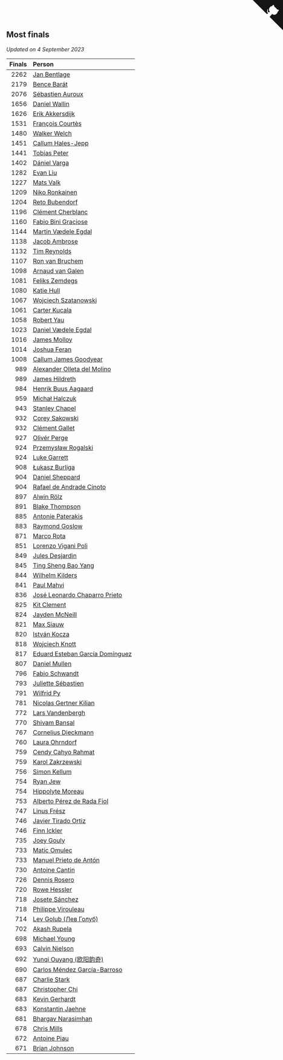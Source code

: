 ## Most finals

*Updated on  4 September 2023*

| Finals | Person |
| ---: | :--- |
| 2262 | [Jan Bentlage](https://www.worldcubeassociation.org/persons/2010BENT01) |
| 2179 | [Bence Barát](https://www.worldcubeassociation.org/persons/2008BARA01) |
| 2076 | [Sébastien Auroux](https://www.worldcubeassociation.org/persons/2008AURO01) |
| 1656 | [Daniel Wallin](https://www.worldcubeassociation.org/persons/2013WALL03) |
| 1626 | [Erik Akkersdijk](https://www.worldcubeassociation.org/persons/2005AKKE01) |
| 1531 | [François Courtès](https://www.worldcubeassociation.org/persons/2008COUR01) |
| 1480 | [Walker Welch](https://www.worldcubeassociation.org/persons/2011WELC01) |
| 1451 | [Callum Hales-Jepp](https://www.worldcubeassociation.org/persons/2012HALE01) |
| 1441 | [Tobias Peter](https://www.worldcubeassociation.org/persons/2014PETE03) |
| 1402 | [Dániel Varga](https://www.worldcubeassociation.org/persons/2008VARG01) |
| 1282 | [Evan Liu](https://www.worldcubeassociation.org/persons/2009LIUE01) |
| 1227 | [Mats Valk](https://www.worldcubeassociation.org/persons/2007VALK01) |
| 1209 | [Niko Ronkainen](https://www.worldcubeassociation.org/persons/2010RONK01) |
| 1204 | [Reto Bubendorf](https://www.worldcubeassociation.org/persons/2012BUBE01) |
| 1196 | [Clément Cherblanc](https://www.worldcubeassociation.org/persons/2014CHER05) |
| 1160 | [Fabio Bini Graciose](https://www.worldcubeassociation.org/persons/2010GRAC02) |
| 1144 | [Martin Vædele Egdal](https://www.worldcubeassociation.org/persons/2013EGDA02) |
| 1138 | [Jacob Ambrose](https://www.worldcubeassociation.org/persons/2010AMBR01) |
| 1132 | [Tim Reynolds](https://www.worldcubeassociation.org/persons/2005REYN01) |
| 1107 | [Ron van Bruchem](https://www.worldcubeassociation.org/persons/2003BRUC01) |
| 1098 | [Arnaud van Galen](https://www.worldcubeassociation.org/persons/2006GALE01) |
| 1081 | [Feliks Zemdegs](https://www.worldcubeassociation.org/persons/2009ZEMD01) |
| 1080 | [Katie Hull](https://www.worldcubeassociation.org/persons/2010HULL01) |
| 1067 | [Wojciech Szatanowski](https://www.worldcubeassociation.org/persons/2011SZAT01) |
| 1061 | [Carter Kucala](https://www.worldcubeassociation.org/persons/2015KUCA01) |
| 1058 | [Robert Yau](https://www.worldcubeassociation.org/persons/2009YAUR01) |
| 1023 | [Daniel Vædele Egdal](https://www.worldcubeassociation.org/persons/2013EGDA01) |
| 1016 | [James Molloy](https://www.worldcubeassociation.org/persons/2011MOLL01) |
| 1014 | [Joshua Feran](https://www.worldcubeassociation.org/persons/2011FERA01) |
| 1008 | [Callum James Goodyear](https://www.worldcubeassociation.org/persons/2012GOOD02) |
| 989 | [Alexander Olleta del Molino](https://www.worldcubeassociation.org/persons/2008OLLE01) |
| 989 | [James Hildreth](https://www.worldcubeassociation.org/persons/2009HILD01) |
| 984 | [Henrik Buus Aagaard](https://www.worldcubeassociation.org/persons/2006BUUS01) |
| 959 | [Michał Halczuk](https://www.worldcubeassociation.org/persons/2006HALC01) |
| 943 | [Stanley Chapel](https://www.worldcubeassociation.org/persons/2016CHAP04) |
| 932 | [Corey Sakowski](https://www.worldcubeassociation.org/persons/2011SAKO01) |
| 932 | [Clément Gallet](https://www.worldcubeassociation.org/persons/2004GALL02) |
| 927 | [Olivér Perge](https://www.worldcubeassociation.org/persons/2007PERG01) |
| 924 | [Przemysław Rogalski](https://www.worldcubeassociation.org/persons/2013ROGA02) |
| 924 | [Luke Garrett](https://www.worldcubeassociation.org/persons/2017GARR05) |
| 908 | [Łukasz Burliga](https://www.worldcubeassociation.org/persons/2013BURL01) |
| 904 | [Daniel Sheppard](https://www.worldcubeassociation.org/persons/2009SHEP01) |
| 904 | [Rafael de Andrade Cinoto](https://www.worldcubeassociation.org/persons/2007CINO01) |
| 897 | [Alwin Rölz](https://www.worldcubeassociation.org/persons/2016ROLZ01) |
| 891 | [Blake Thompson](https://www.worldcubeassociation.org/persons/2010THOM03) |
| 885 | [Antonie Paterakis](https://www.worldcubeassociation.org/persons/2012PATE01) |
| 883 | [Raymond Goslow](https://www.worldcubeassociation.org/persons/2014GOSL01) |
| 871 | [Marco Rota](https://www.worldcubeassociation.org/persons/2009ROTA01) |
| 851 | [Lorenzo Vigani Poli](https://www.worldcubeassociation.org/persons/2007POLI01) |
| 849 | [Jules Desjardin](https://www.worldcubeassociation.org/persons/2010DESJ01) |
| 845 | [Ting Sheng Bao Yang](https://www.worldcubeassociation.org/persons/2008BAOY01) |
| 844 | [Wilhelm Kilders](https://www.worldcubeassociation.org/persons/2010KILD02) |
| 841 | [Paul Mahvi](https://www.worldcubeassociation.org/persons/2012MAHV01) |
| 836 | [José Leonardo Chaparro Prieto](https://www.worldcubeassociation.org/persons/2011CHAP01) |
| 825 | [Kit Clement](https://www.worldcubeassociation.org/persons/2008CLEM01) |
| 824 | [Jayden McNeill](https://www.worldcubeassociation.org/persons/2012MCNE01) |
| 821 | [Max Siauw](https://www.worldcubeassociation.org/persons/2017SIAU02) |
| 820 | [István Kocza](https://www.worldcubeassociation.org/persons/2005KOCZ01) |
| 818 | [Wojciech Knott](https://www.worldcubeassociation.org/persons/2011KNOT01) |
| 817 | [Eduard Esteban García Domínguez](https://www.worldcubeassociation.org/persons/2011EDUA01) |
| 807 | [Daniel Mullen](https://www.worldcubeassociation.org/persons/2016MULL04) |
| 796 | [Fabio Schwandt](https://www.worldcubeassociation.org/persons/2014SCHW02) |
| 793 | [Juliette Sébastien](https://www.worldcubeassociation.org/persons/2014SEBA01) |
| 791 | [Wilfrid Py](https://www.worldcubeassociation.org/persons/2016PYWI01) |
| 781 | [Nicolas Gertner Kilian](https://www.worldcubeassociation.org/persons/2013GERT01) |
| 772 | [Lars Vandenbergh](https://www.worldcubeassociation.org/persons/2003VAND01) |
| 770 | [Shivam Bansal](https://www.worldcubeassociation.org/persons/2011BANS02) |
| 767 | [Cornelius Dieckmann](https://www.worldcubeassociation.org/persons/2009DIEC01) |
| 760 | [Laura Ohrndorf](https://www.worldcubeassociation.org/persons/2009OHRN01) |
| 759 | [Cendy Cahyo Rahmat](https://www.worldcubeassociation.org/persons/2010RAHM02) |
| 759 | [Karol Zakrzewski](https://www.worldcubeassociation.org/persons/2014ZAKR01) |
| 756 | [Simon Kellum](https://www.worldcubeassociation.org/persons/2016KELL12) |
| 754 | [Ryan Jew](https://www.worldcubeassociation.org/persons/2008JEWR01) |
| 754 | [Hippolyte Moreau](https://www.worldcubeassociation.org/persons/2008MORE02) |
| 753 | [Alberto Pérez de Rada Fiol](https://www.worldcubeassociation.org/persons/2011FIOL01) |
| 747 | [Linus Frész](https://www.worldcubeassociation.org/persons/2011FRES01) |
| 746 | [Javier Tirado Ortiz](https://www.worldcubeassociation.org/persons/2009TIRA01) |
| 746 | [Finn Ickler](https://www.worldcubeassociation.org/persons/2012ICKL01) |
| 735 | [Joey Gouly](https://www.worldcubeassociation.org/persons/2007GOUL01) |
| 733 | [Matic Omulec](https://www.worldcubeassociation.org/persons/2010OMUL02) |
| 733 | [Manuel Prieto de Antón](https://www.worldcubeassociation.org/persons/2015ANTO04) |
| 730 | [Antoine Cantin](https://www.worldcubeassociation.org/persons/2010CANT02) |
| 726 | [Dennis Rosero](https://www.worldcubeassociation.org/persons/2010ROSE03) |
| 720 | [Rowe Hessler](https://www.worldcubeassociation.org/persons/2007HESS01) |
| 718 | [Josete Sánchez](https://www.worldcubeassociation.org/persons/2015SANC18) |
| 718 | [Philippe Virouleau](https://www.worldcubeassociation.org/persons/2008VIRO01) |
| 714 | [Lev Golub (Лев Голуб)](https://www.worldcubeassociation.org/persons/2014HOLU01) |
| 702 | [Akash Rupela](https://www.worldcubeassociation.org/persons/2012RUPE01) |
| 698 | [Michael Young](https://www.worldcubeassociation.org/persons/2008YOUN02) |
| 693 | [Calvin Nielson](https://www.worldcubeassociation.org/persons/2014NIEL03) |
| 692 | [Yunqi Ouyang (欧阳韵奇)](https://www.worldcubeassociation.org/persons/2007YUNQ01) |
| 690 | [Carlos Méndez García-Barroso](https://www.worldcubeassociation.org/persons/2010GARC02) |
| 687 | [Charlie Stark](https://www.worldcubeassociation.org/persons/2014STAR05) |
| 687 | [Christopher Chi](https://www.worldcubeassociation.org/persons/2014CHIC01) |
| 683 | [Kevin Gerhardt](https://www.worldcubeassociation.org/persons/2013GERH01) |
| 683 | [Konstantin Jaehne](https://www.worldcubeassociation.org/persons/2015JAEH01) |
| 681 | [Bhargav Narasimhan](https://www.worldcubeassociation.org/persons/2011NARA02) |
| 678 | [Chris Mills](https://www.worldcubeassociation.org/persons/2014MILL04) |
| 672 | [Antoine Piau](https://www.worldcubeassociation.org/persons/2008PIAU01) |
| 671 | [Brian Johnson](https://www.worldcubeassociation.org/persons/2013JOHN10) |


<a href="https://github.com/jonatanklosko/wca_statistics" class="github-corner" aria-label="View source on Github"><svg width="80" height="80" viewBox="0 0 250 250" style="fill:#151513; color:#fff; position: absolute; top: 0; border: 0; right: 0;" aria-hidden="true"><path d="M0,0 L115,115 L130,115 L142,142 L250,250 L250,0 Z"></path><path d="M128.3,109.0 C113.8,99.7 119.0,89.6 119.0,89.6 C122.0,82.7 120.5,78.6 120.5,78.6 C119.2,72.0 123.4,76.3 123.4,76.3 C127.3,80.9 125.5,87.3 125.5,87.3 C122.9,97.6 130.6,101.9 134.4,103.2" fill="currentColor" style="transform-origin: 130px 106px;" class="octo-arm"></path><path d="M115.0,115.0 C114.9,115.1 118.7,116.5 119.8,115.4 L133.7,101.6 C136.9,99.2 139.9,98.4 142.2,98.6 C133.8,88.0 127.5,74.4 143.8,58.0 C148.5,53.4 154.0,51.2 159.7,51.0 C160.3,49.4 163.2,43.6 171.4,40.1 C171.4,40.1 176.1,42.5 178.8,56.2 C183.1,58.6 187.2,61.8 190.9,65.4 C194.5,69.0 197.7,73.2 200.1,77.6 C213.8,80.2 216.3,84.9 216.3,84.9 C212.7,93.1 206.9,96.0 205.4,96.6 C205.1,102.4 203.0,107.8 198.3,112.5 C181.9,128.9 168.3,122.5 157.7,114.1 C157.9,116.9 156.7,120.9 152.7,124.9 L141.0,136.5 C139.8,137.7 141.6,141.9 141.8,141.8 Z" fill="currentColor" class="octo-body"></path></svg></a><style>.github-corner:hover .octo-arm{animation:octocat-wave 560ms ease-in-out}@keyframes octocat-wave{0%,100%{transform:rotate(0)}20%,60%{transform:rotate(-25deg)}40%,80%{transform:rotate(10deg)}}@media (max-width:500px){.github-corner:hover .octo-arm{animation:none}.github-corner .octo-arm{animation:octocat-wave 560ms ease-in-out}}</style>
